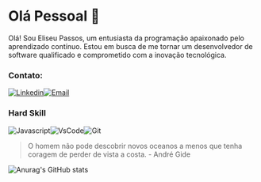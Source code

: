 # Olá Pessoal :vulcan_salute:

Olá! Sou Eliseu Passos, um entusiasta da programação apaixonado pelo aprendizado contínuo. Estou em busca de me tornar um desenvolvedor de software qualificado e comprometido com a inovação tecnológica.

### Contato:
[![Linkedin](https://img.shields.io/badge/LinkedIn-0077B5?style=for-the-badge&logo=linkedin&logoColor=white)](https://www.linkedin.com/in/eliseu-passos)[![Email](https://img.shields.io/badge/Gmail-D14836?style=for-the-badge&logo=gmail&logoColor=white)](mailto:Passos.e.s97@gmail.com)

### Hard Skill
![Javascript](https://img.shields.io/badge/JavaScript-323330?style=for-the-badge&logo=javascript&logoColor=F7DF1E)![VsCode](https://img.shields.io/badge/VSCode-0078D4?style=for-the-badge&logo=visual%20studio%20code&logoColor=white)![Git](https://img.shields.io/badge/GIT-E44C30?style=for-the-badge&logo=git&logoColor=white)

>O homem não pode descobrir novos oceanos a menos que tenha coragem de perder de vista a costa. - André Gide

![Anurag's GitHub stats](https://github-readme-stats.vercel.app/api?username=eliseupassos&hide=contribs,prs&show_icons=true&theme=dark)
